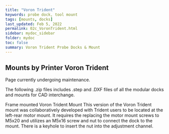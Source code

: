 ```yaml
---
title: "Voron Trident"
keywords: probe dock, tool mount
tags: [mounts, docks]
last_updated: Feb 5, 2022
permalink: 02c_VoronTrident.html
sidebar: mydoc_sidebar
folder: mydoc
toc: false
summary: Voron Trident Probe Docks & Mount 
---
```


## Mounts by Printer Voron Trident
Page currently undergoing maintenance. 

The following .zip files includes .step and .DXF files of all the modular docks and mounts for CAD interchange.

Frame mounted Voron Trident Mount
This version of the Voron Trident mount was collaboratively developed with Trident users to be located at the left-rear motor mount. It requires the replacing the motor mount screws to M5x20 and utilizes an M5x16 screw and nut to connect the dock to the mount. There is a keyhole to insert the nut into the adjustment channel.